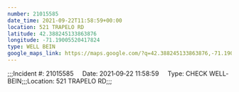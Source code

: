 ```yaml
---
number: 21015585
date_time: 2021-09-22T11:58:59+00:00
location: 521 TRAPELO RD
latitude: 42.388245133863876
longitude: -71.19005520417824
type: WELL BEIN
google_maps_link: https://maps.google.com/?q=42.388245133863876,-71.19005520417824
---
```


;;;Incident #: 21015585     Date: 2021‐09‐22 11:58:59     Type: CHECK WELL‐BEIN;;;Location: 521 TRAPELO RD;;;
